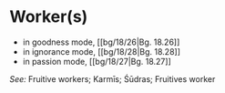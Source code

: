 # Worker(s)



* in goodness mode, [[bg/18/26|Bg. 18.26]]
* in ignorance mode, [[bg/18/28|Bg. 18.28]]
* in passion mode, [[bg/18/27|Bg. 18.27]]

*See:* Fruitive workers; Karmīs; Śūdras; Fruitives worker
